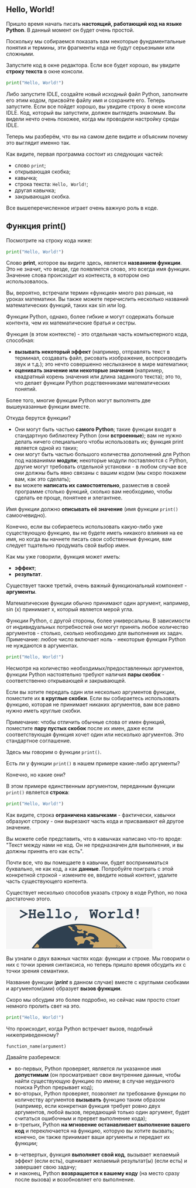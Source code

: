 <!-- ![Module 2 Title Page](./assets/PE1_2.1.1.0_RUS.png)   -->

<!-- ## Типы данных, переменные, базовые операции ввода-вывода, базовые операторы

В этом модуле вы узнаете:

*   как писать и запускать простые программы;
*   что такое литералы, операторы и выражения в Python;
*   что такое переменные, и каким правилам они подчиняются;
*   как производить базовые операции ввода и вывода. -->


## Hello, World!

Пришло время начать писать **настоящий, работающий код на языке Python**. В данный момент он будет очень простой.

Поскольку мы собираемся показать вам некоторые фундаментальные понятия и термины, эти фрагменты кода не будут серьезными или сложными.

Запустите код в окне редактора. Если все будет хорошо, вы увидите **строку текста** в окне консоли.

```python
print("Hello, World!")
```

Либо запустите IDLE, создайте новый исходный файл Python, заполните его этим кодом, присвойте файлу имя и сохраните его. Теперь запустите. Если все пойдет хорошо, вы увидите строку в окне консоли IDLE. Код, который вы запустили, должен выглядеть знакомым. Вы видели нечто очень похожее, когда мы проводили настройку среды IDLE.

Теперь мы разберём, что вы на самом деле видите и объясним почему это выглядит именно так.

Как видите, первая программа состоит из следующих частей:

*   слово `print`;
*   открывающая скобка;
*   кавычка;
*   строка текста: `Hello, World!`;
*   другая кавычка;
*   закрывающая скобка.

Все вышеперечисленное играет очень важную роль в коде.

## Функция print()

Посмотрите на строку кода ниже:

```python
print("Hello, World!")
```

Слово **print**, которое вы видите здесь, является **названием функции**. Это не значит, что везде, где появляется слово, это всегда имя функции. Значение слова происходит из контекста, в котором оно использовалось.

Вы, вероятно, встречали термин «функция» много раз раньше, на уроках математики. Вы также можете перечислить несколько названий математических функций, таких как sin или log.

Функции Python, однако, более гибкие и могут содержать больше контента, чем их математические братья и сестры.

Функция (в этом контексте) - это отдельная часть компьютерного кода, способная:

*   **вызывать некоторый эффект** (например, отправлять текст в терминал, создавать файл, рисовать изображение, воспроизводить звук и т.д.); это нечто совершенно неслыханное в мире математики;
*   **оценивать значение или некоторые значения** (например, квадратный корень значения или длина заданного текста); это то, что делает функции Python родственниками математических понятий.

Более того, многие функции Python могут выполнять две вышеуказанные функции вместе.

Откуда берутся функции?

*   Они могут быть частью **самого Python**; такие функции входят в стандартную библиотеку Python (они **встроенные**); вам не нужно делать ничего специального чтобы использовать их; функция print является одной из таких;
*   они могут быть частью большого количества дополнений для Python под названиями **модули**; некоторые модули поставляются с Python, другие могут требовать отдельной установки - в любом случае все они должны быть явно связаны с вашим кодом (мы скоро покажем вам, как это сделать);
*   вы можете **написать их самостоятельно**, разместив в своей программе столько функций, сколько вам необходимо, чтобы сделать ее проще, понятнее и элегантнее.

Имя функции должно **описывать её значение** (имя функции `print()` самоочевидно).

Конечно, если вы собираетесь использовать какую-либо уже существующую функцию, вы не будете иметь никакого влияния на ее имя, но когда вы начнете писать свои собственные функции, вам следует тщательно продумать свой выбор имен.

Как мы уже говорили, функция может иметь:

*   **эффект**;
*   **результат**.

Существует также третий, очень важный функциональный компонент - **аргументы**.

Математические функции обычно принимают один аргумент, например, sin (x) принимает x, который является мерой угла.

Функции Python, с другой стороны, более универсальны. В зависимости от индивидуальных потребностей они могут принять любое количество аргументов - столько, сколько необходимо для выполнения их задач. Примечание: любое число включает ноль - некоторые функции Python не нуждаются в аргументах.

```python
print("Hello, World!")
```

Несмотря на количество необходимых/предоставленных аргументов, функции Python настоятельно требуют наличия **пары скобок** - соответственно открывающей и закрывающей.

Если вы хотите передать один или несколько аргументов функции, поместите их **в круглые скобки**. Если вы собираетесь использовать функцию, которая не принимает никаких аргументов, вам все равно нужно иметь круглые скобки.

Примечание: чтобы отличить обычные слова от имен функций, поместите **пару пустых скобок** после их имен, даже если соответствующая функция хочет один или несколько аргументов. Это стандартное соглашение.

Здесь мы говорим о функции `print()`.

Есть ли у функции `print()` в нашем примере какие-либо аргументы?

Конечно, но какие они?

В этом примере единственным аргументом, переданным функции `print()` является **строка**:

```python
print("Hello, World!")
```

Как видите, строка **ограничена кавычками** - фактически, кавычки образуют строку - они вырезают часть кода и присваивают ей другое значение.

Вы можете себе представить, что в кавычках написано что-то вроде: "Текст между нами не код. Он не предназначен для выполнения, и вы должны принять его как есть".

Почти все, что вы помещаете в кавычки, будет восприниматься буквально, не как код, а как **данные**. Попробуйте поиграть с этой конкретной строкой - измените ее, введите новый контент, удалите часть существующего контента.

Существует несколько способов указать строку в коде Python, но пока достаточно этого.

![The concept of the 'Hello, World!' string](./assets/e5d1166e2e712f8c01f520f65d73aa8dc57ae01a.png)

Вы узнали о двух важных частях кода: функции и строке. Мы говорили о них с точки зрения синтаксиса, но теперь пришло время обсудить их с точки зрения семантики.

Название функции (**_print_** в данном случае) вместе с круглыми скобками и аргументом(ами) образует **вызов функции**.

Скоро мы обсудим это более подробно, но сейчас нам просто стоит немного пролить свет на это.

```python
print("Hello, World!")
```

Что происходит, когда Python встречает вызов, подобный нижеприведенному?

```
function_name(argument)  
```

Давайте разберемся:

*   во-первых, Python проверяет, является ли указанное имя **допустимым** (он просматривает свои внутренние данные, чтобы найти существующую функцию по имени; в случае неудачного поиска Python прерывает код);
*   во-вторых, Python проверяет, позволяет ли требование функции по количеству аргументов **вызывать** функцию таким образом (например, если конкретная функция требует ровно двух аргументов, любой вызов, передающий только один аргумент, будет считаться ошибочным и прервет выполнение кода);
*   в-третьих, Python **на мгновение останавливает выполнение вашего код** и переключается на функцию, которую вы хотите вызвать; конечно, он также принимает ваши аргументы и передает их функции;
<!-- Что значит "оставляет код"? -->
*   в-четвертых, функция **выполняет свой код**, вызывает желаемый эффект (если есть), оценивает желаемый результат(ы) (если есть) и завершает свою задачу;
*   и наконец, Python **возвращается к вашему коду** (на место сразу после вызова) и возобновляет его выполнение.
<!-- Что значит "возвращается в код"? -->
